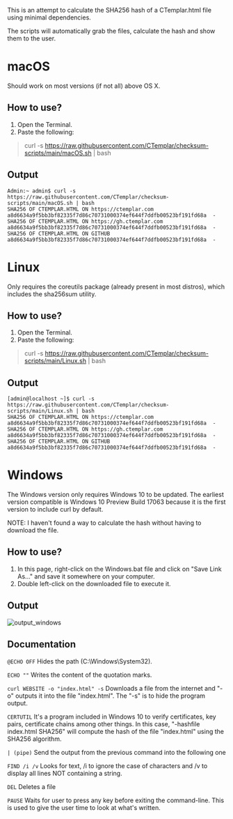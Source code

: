 This is an attempt to calculate the SHA256 hash of a CTemplar.html file using minimal dependencies.

The scripts will automatically grab the files, calculate the hash and show them to the user. 

# macOS
Should work on most versions (if not all) above OS X.

## How to use?
1. Open the Terminal.
2. Paste the following:
 > curl -s https://raw.githubusercontent.com/CTemplar/checksum-scripts/main/macOS.sh | bash

## Output

```
Admin:~ admin$ curl -s https://raw.githubusercontent.com/CTemplar/checksum-scripts/main/macOS.sh | bash
SHA256 OF CTEMPLAR.HTML ON https://ctemplar.com                    
a8d6634a9f5bb3bf82335f7d86c70731000374ef644f7ddfb00523bf191fd68a  -
SHA256 OF CTEMPLAR.HTML ON https://gh.ctemplar.com                 
a8d6634a9f5bb3bf82335f7d86c70731000374ef644f7ddfb00523bf191fd68a  -
SHA256 OF CTEMPLAR.HTML ON GITHUB                                  
a8d6634a9f5bb3bf82335f7d86c70731000374ef644f7ddfb00523bf191fd68a  -
```

# Linux
Only requires the coreutils package (already present in most distros), which includes the sha256sum utility.

## How to use?
1. Open the Terminal.
2. Paste the following:
 > curl -s https://raw.githubusercontent.com/CTemplar/checksum-scripts/main/Linux.sh | bash

## Output

```
[admin@localhost ~]$ curl -s https://raw.githubusercontent.com/CTemplar/checksum-scripts/main/Linux.sh | bash
SHA256 OF CTEMPLAR.HTML ON https://ctemplar.com                    
a8d6634a9f5bb3bf82335f7d86c70731000374ef644f7ddfb00523bf191fd68a  -
SHA256 OF CTEMPLAR.HTML ON https://gh.ctemplar.com                 
a8d6634a9f5bb3bf82335f7d86c70731000374ef644f7ddfb00523bf191fd68a  -
SHA256 OF CTEMPLAR.HTML ON GITHUB                                  
a8d6634a9f5bb3bf82335f7d86c70731000374ef644f7ddfb00523bf191fd68a  -
```

# Windows
The Windows version only requires Windows 10 to be updated. 
The earliest version compatible is Windows 10 Preview Build 17063 because it is the first version to include curl by default.

NOTE: I haven't found a way to calculate the hash without having to download the file.

## How to use?
1. In this page, right-click on the Windows.bat file and click on "Save Link As..." and save it somewhere on your computer.
2. Double left-click on the downloaded file to execute it.

## Output

![output_windows](https://user-images.githubusercontent.com/80723977/113630222-6bd34700-965f-11eb-92dd-fa32acb2438e.PNG)

## Documentation

`@ECHO OFF`
Hides the path (C:\Windows\System32).

`ECHO ""`
Writes the content of the quotation marks.

`curl WEBSITE -o "index.html" -s`
Downloads a file from the internet and "-o" outputs it into the file "index.html". The "-s" is to hide the program output.

`CERTUTIL`
It's a program included in Windows 10 to verify certificates, key pairs, certificate chains among other things.
In this case, "-hashfile index.html SHA256" will compute the hash of the file "index.html" using the SHA256 algorithm.

`| (pipe)`
Send the output from the previous command into the following one

`FIND /i /v`
Looks for text, /i to ignore the case of characters and /v to display all lines NOT containing a string.

`DEL`
Deletes a file

`PAUSE`
Waits for user to press any key before exiting the command-line.
This is used to give the user time to look at what's written.
